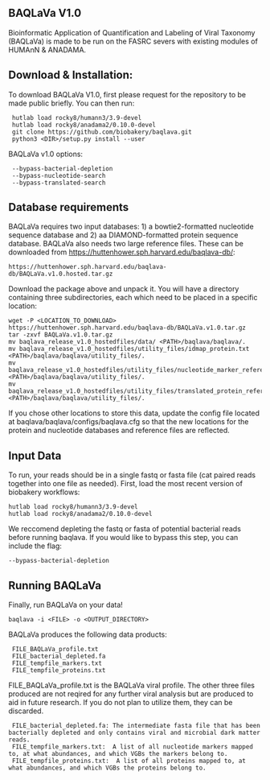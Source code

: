 ## BAQLaVa V1.0

Bioinformatic Application of Quantification and Labeling of Viral Taxonomy (BAQLaVa) is made to be run on the FASRC severs with existing modules of HUMAnN & ANADAMA.

## Download & Installation:

To download BAQLaVa V1.0, first please request for the repository to be made public briefly. You can then run: 

     hutlab load rocky8/humann3/3.9-devel
     hutlab load rocky8/anadama2/0.10.0-devel
     git clone https://github.com/biobakery/baqlava.git
     python3 <DIR>/setup.py install --user

BAQLaVa v1.0 options:
     
     --bypass-bacterial-depletion
     --bypass-nucleotide-search
     --bypass-translated-search
     
## Database requirements

BAQLaVa requires two input databases: 1) a bowtie2-formatted nucleotide sequence database and 2) aa DIAMOND-formatted protein sequence database. BAQLaVa also needs two large reference files. These can be downloaded from https://huttenhower.sph.harvard.edu/baqlava-db/:
 
    https://huttenhower.sph.harvard.edu/baqlava-db/BAQLaVa.v1.0.hosted.tar.gz
   
Download the package above and unpack it. You will have a directory containing three subdirectories, each which need to be placed in a specific location:
    
    wget -P <LOCATION_TO_DOWNLOAD> https://huttenhower.sph.harvard.edu/baqlava-db/BAQLaVa.v1.0.tar.gz
    tar -zxvf BAQLaVa.v1.0.tar.gz
    mv baqlava_release_v1.0_hostedfiles/data/ <PATH>/baqlava/baqlava/.
    mv baqlava_release_v1.0_hostedfiles/utility_files/idmap_protein.txt <PATH>/baqlava/baqlava/utility_files/.
    mv baqlava_release_v1.0_hostedfiles/utility_files/nucleotide_marker_reference.txt <PATH>/baqlava/baqlava/utility_files/.
    mv baqlava_release_v1.0_hostedfiles/utility_files/translated_protein_reference.txt <PATH>/baqlava/baqlava/utility_files/.

If you chose other locations to store this data, update the config file located at baqlava/baqlava/configs/baqlava.cfg so that the new locations for the protein and nucleotide databases and reference files are reflected.

## Input Data

To run, your reads should be in a single fastq or fasta file (cat paired reads together into one file as needed). 
First, load the most recent version of biobakery workflows: 
  ```
  hutlab load rocky8/humann3/3.9-devel
  hutlab load rocky8/anadama2/0.10.0-devel
  ```
We reccomend depleting the fastq or fasta of potential bacterial reads before running baqlava. If you would like to bypass this step, you can include the flag: 
  ```
  --bypass-bacterial-depletion
  ```

## Running BAQLaVa

Finally, run BAQLaVa on your data!
```
baqlava -i <FILE> -o <OUTPUT_DIRECTORY>
```
BAQLaVa produces the following data products:

     FILE_BAQLaVa_profile.txt
     FILE_bacterial_depleted.fa
     FILE_tempfile_markers.txt
     FILE_tempfile_proteins.txt

FILE_BAQLaVa_profile.txt is the BAQLaVa viral profile. The other three files produced are not reqired for any further viral analysis but are produced to aid in future research. If you do not plan to utilize them, they can be discarded. 
     
     FILE_bacterial_depleted.fa: The intermediate fasta file that has been bacterially depleted and only contains viral and microbial dark matter reads.
     FILE_tempfile_markers.txt:  A list of all nucleotide markers mapped to, at what abundances, and which VGBs the markers belong to.
     FILE_tempfile_proteins.txt:  A list of all proteins mapped to, at what abundances, and which VGBs the proteins belong to.
     

